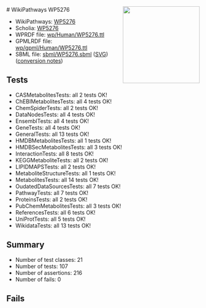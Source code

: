 <img style="float: right; width: 200px" src="../logo.png" />
# WikiPathways WP5276

* WikiPathways: [WP5276](https://identifiers.org/wikipathways:WP5276)
* Scholia: [WP5276](https://scholia.toolforge.org/wikipathways/WP5276)
* WPRDF file: [wp/Human/WP5276.ttl](../wp/Human/WP5276.ttl)
* GPMLRDF file: [wp/gpml/Human/WP5276.ttl](../wp/gpml/Human/WP5276.ttl)
* SBML file: [sbml/WP5276.sbml](../sbml/WP5276.sbml) ([SVG](../sbml/WP5276.svg)) ([conversion notes](../sbml/WP5276.txt))

## Tests
* CASMetabolitesTests: all 2 tests OK!
* ChEBIMetabolitesTests: all 4 tests OK!
* ChemSpiderTests: all 2 tests OK!
* DataNodesTests: all 4 tests OK!
* EnsemblTests: all 4 tests OK!
* GeneTests: all 4 tests OK!
* GeneralTests: all 13 tests OK!
* HMDBMetabolitesTests: all 1 tests OK!
* HMDBSecMetabolitesTests: all 3 tests OK!
* InteractionTests: all 8 tests OK!
* KEGGMetaboliteTests: all 2 tests OK!
* LIPIDMAPSTests: all 2 tests OK!
* MetaboliteStructureTests: all 1 tests OK!
* MetabolitesTests: all 14 tests OK!
* OudatedDataSourcesTests: all 7 tests OK!
* PathwayTests: all 7 tests OK!
* ProteinsTests: all 2 tests OK!
* PubChemMetabolitesTests: all 3 tests OK!
* ReferencesTests: all 6 tests OK!
* UniProtTests: all 5 tests OK!
* WikidataTests: all 13 tests OK!


## Summary

* Number of test classes: 21
* Number of tests: 107
* Number of assertions: 216
* Number of fails: 0

## Fails

